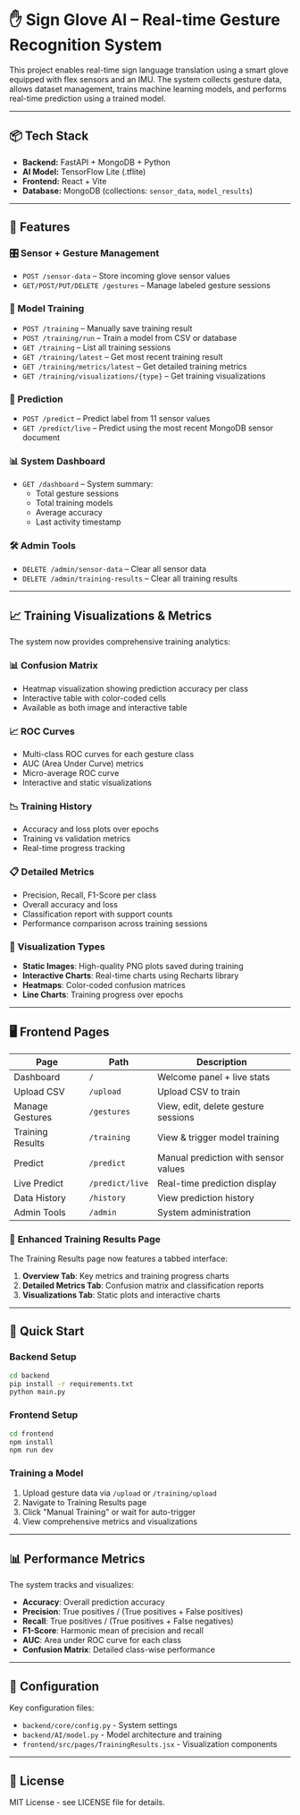# ✋ Sign Glove AI – Real-time Gesture Recognition System

This project enables real-time sign language translation using a smart glove equipped with flex sensors and an IMU. The system collects gesture data, allows dataset management, trains machine learning models, and performs real-time prediction using a trained model.

---

## 📦 Tech Stack

- **Backend:** FastAPI + MongoDB + Python
- **AI Model:** TensorFlow Lite (.tflite)
- **Frontend:** React + Vite 
- **Database:** MongoDB (collections: `sensor_data`, `model_results`)

---

## 🚀 Features

### 🎛️ Sensor + Gesture Management
- `POST /sensor-data` – Store incoming glove sensor values
- `GET/POST/PUT/DELETE /gestures` – Manage labeled gesture sessions

### 🤖 Model Training
- `POST /training` – Manually save training result
- `POST /training/run` – Train a model from CSV or database
- `GET /training` – List all training sessions
- `GET /training/latest` – Get most recent training result
- `GET /training/metrics/latest` – Get detailed training metrics
- `GET /training/visualizations/{type}` – Get training visualizations

### 🧠 Prediction
- `POST /predict` – Predict label from 11 sensor values
- `GET /predict/live` – Predict using the most recent MongoDB sensor document

### 📊 System Dashboard
- `GET /dashboard` – System summary:
  - Total gesture sessions
  - Total training models
  - Average accuracy
  - Last activity timestamp

### 🛠️ Admin Tools
- `DELETE /admin/sensor-data` – Clear all sensor data
- `DELETE /admin/training-results` – Clear all training results

---

## 📈 Training Visualizations & Metrics

The system now provides comprehensive training analytics:

### 📊 **Confusion Matrix**
- Heatmap visualization showing prediction accuracy per class
- Interactive table with color-coded cells
- Available as both image and interactive table

### 📈 **ROC Curves**
- Multi-class ROC curves for each gesture class
- AUC (Area Under Curve) metrics
- Micro-average ROC curve
- Interactive and static visualizations

### 📉 **Training History**
- Accuracy and loss plots over epochs
- Training vs validation metrics
- Real-time progress tracking

### 📋 **Detailed Metrics**
- Precision, Recall, F1-Score per class
- Overall accuracy and loss
- Classification report with support counts
- Performance comparison across training sessions

### 🎨 **Visualization Types**
- **Static Images**: High-quality PNG plots saved during training
- **Interactive Charts**: Real-time charts using Recharts library
- **Heatmaps**: Color-coded confusion matrices
- **Line Charts**: Training progress over epochs

---

## 🖥️ Frontend Pages

| Page              | Path             | Description                              |
|-------------------|------------------|------------------------------------------|
| Dashboard         | `/`              | Welcome panel + live stats               |
| Upload CSV        | `/upload`        | Upload CSV to train                      |
| Manage Gestures   | `/gestures`      | View, edit, delete gesture sessions      |
| Training Results  | `/training`      | View & trigger model training            |
| Predict           | `/predict`       | Manual prediction with sensor values     |
| Live Predict      | `/predict/live`  | Real-time prediction display             |
| Data History      | `/history`       | View prediction history                  |
| Admin Tools       | `/admin`         | System administration                    |

### 🎯 **Enhanced Training Results Page**
The Training Results page now features a tabbed interface:

1. **Overview Tab**: Key metrics and training progress charts
2. **Detailed Metrics Tab**: Confusion matrix and classification reports  
3. **Visualizations Tab**: Static plots and interactive charts

---

## 🚀 Quick Start

### Backend Setup
```bash
cd backend
pip install -r requirements.txt
python main.py
```

### Frontend Setup
```bash
cd frontend
npm install
npm run dev
```

### Training a Model
1. Upload gesture data via `/upload` or `/training/upload`
2. Navigate to Training Results page
3. Click "Manual Training" or wait for auto-trigger
4. View comprehensive metrics and visualizations

---

## 📊 Performance Metrics

The system tracks and visualizes:
- **Accuracy**: Overall prediction accuracy
- **Precision**: True positives / (True positives + False positives)
- **Recall**: True positives / (True positives + False negatives)  
- **F1-Score**: Harmonic mean of precision and recall
- **AUC**: Area under ROC curve for each class
- **Confusion Matrix**: Detailed class-wise performance

---

## 🔧 Configuration

Key configuration files:
- `backend/core/config.py` - System settings
- `backend/AI/model.py` - Model architecture and training
- `frontend/src/pages/TrainingResults.jsx` - Visualization components

---

## 📝 License

MIT License - see LICENSE file for details.